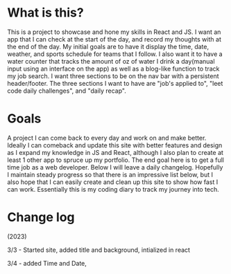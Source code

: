# What is this?

This is a project to showcase and hone my skills in React and JS. I want an app that I can check at the start of the day, and record my thoughts with at the end of the day. My initial goals are to have it display the time, date, weather, and sports schedule for teams that I follow. I also want it to have a water counter that tracks the amount of oz of water I drink a day(manual input using an interface on the app) as well as a blog-like function to track my job search. I want three sections to be on the nav bar with a persistent header/footer. The three sections I want to have are "job's applied to", "leet code daily challenges", and "daily recap". 

# Goals

A project I can come back to every day and work on and make better. Ideally I can comeback and update this site with better features and design as I expand my knowledge in JS and React, although I also plan to create at least 1 other app to spruce up my portfolio. The end goal here is to get a full time job as a web developer. Below I will leave a daily changelog. Hopefully I maintain steady progress so that there is an impressive list below, but I also hope that I can easily create and clean up this site to show how fast I can work. Essentially this is my coding diary to track my journey into tech.

# Change log
 (2023)
 
 3/3 - Started site, added title and background, intialized in react

 3/4 - added Time and Date, 